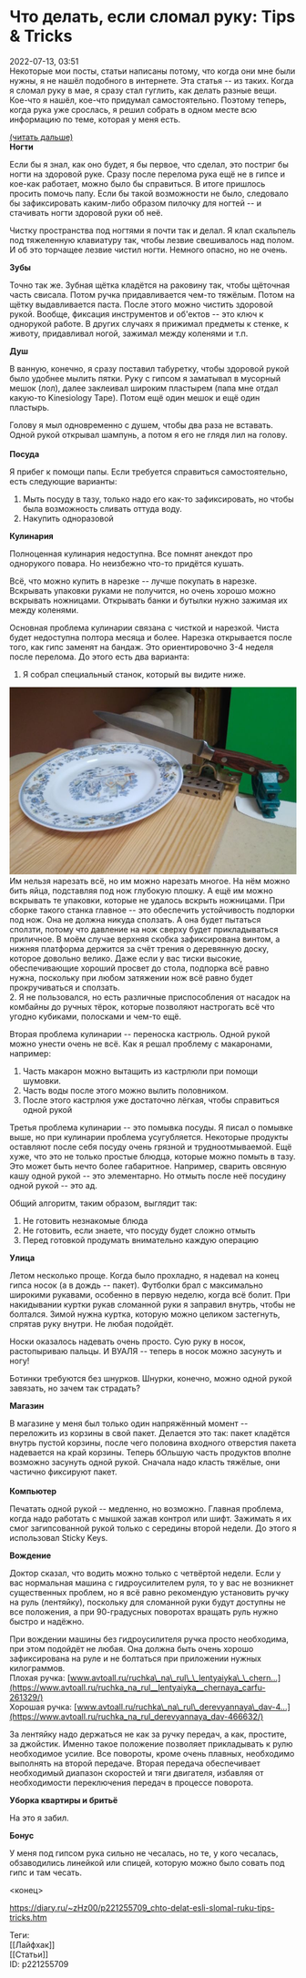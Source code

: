 Что делать, если сломал руку: Tips & Tricks
============================================

   
 2022-07-13, 03:51   
  Некоторые мои посты, статьи написаны потому, что когда они мне были нужны, я не нашёл подобного в интернете. Эта статья -- из таких. Когда я сломал руку в мае, я сразу стал гуглить, как делать разные вещи. Кое-что я нашёл, кое-что придумал самостоятельно. Поэтому теперь, когда рука уже срослась, я решил собрать в одном месте всю информацию по теме, которая у меня есть.   
   
  [(читать дальше)](https://zHz00.diary.ru/p221255709.htm?index=1#linkmore221255709m1)      
  **Ногти**    
   
 Если бы я знал, как оно будет, я бы первое, что сделал, это постриг бы ногти на здоровой руке. Сразу после перелома рука ещё не в гипсе и кое-как работает, можно было бы справиться. В итоге пришлось просить помочь папу. Если бы такой возможности не было, следовало бы зафиксировать каким-либо образом пилочку для ногтей -- и стачивать ногти здоровой руки об неё.   
   
 Чистку пространства под ногтями я почти так и делал. Я клал скальпель под тяжеленную клавиатуру так, чтобы лезвие свешивалось над полом. И об это торчащее лезвие чистил ногти. Немного опасно, но не очень.   
   
  **Зубы**    
   
 Точно так же. Зубная щётка кладётся на раковину так, чтобы щёточная часть свисала. Потом ручка придавливается чем-то тяжёлым. Потом на щётку выдавливается паста. После этого можно чистить здоровой рукой. Вообще, фиксация инструментов и об'ектов -- это ключ к однорукой работе. В других случаях я прижимал предметы к стенке, к животу, придавливал ногой, зажимал между коленями и т.п.   
   
  **Душ**    
   
 В ванную, конечно, я сразу поставил табуретку, чтобы здоровой рукой было удобнее мылить пятки. Руку с гипсом я заматывал в мусорный мешок (лол), далее заклеивал широким пластырем (папа мне отдал какую-то Kinesiology Tape). Потом ещё один мешок и ещё один пластырь.   
   
 Голову я мыл одновременно с душем, чтобы два раза не вставать. Одной рукой открывал шампунь, а потом я его не глядя лил на голову.   
 ![](pics/gsVdz7b.png)   
  **Посуда**    
   
 Я прибег к помощи папы. Если требуется справиться самостоятельно, есть следующие варианты:   
 1. Мыть посуду в тазу, только надо его как-то зафиксировать, но чтобы была возможность сливать оттуда воду.   
 2. Накупить одноразовой   
   
  **Кулинария**    
   
 Полноценная кулинария недоступна. Все помнят анекдот про однорукого повара. Но неизбежно что-то придётся кушать.   
   
 Всё, что можно купить в нарезке -- лучше покупать в нарезке. Вскрывать упаковки руками не получится, но очень хорошо можно вскрывать ножницами. Открывать банки и бутылки нужно зажимая их между коленями.   
   
 Основная проблема кулинарии связана с чисткой и нарезкой. Чиста будет недоступна полтора месяца и более. Нарезка открывается после того, как гипс заменят на бандаж. Это ориентировочно 3-4 неделя после перелома. До этого есть два варианта:   
 1. Я собрал специальный станок, который вы видите ниже.   
   
   [![](pics/S2gwKl.jpg)](https://yapx.ru/v/S2gwK)     
 Им нельзя нарезать всё, но им можно нарезать многое. На нём можно бить яйца, подставляя под нож глубокую плошку. А ещё им можно вскрывать те упаковки, которые не удалось вскрыть ножницами. При сборке такого станка главное -- это обеспечить устойчивость подпорки под нож. Она не должна никуда сползать. А она будет пытаться сползти, потому что давление на нож сверху будет прикладываться приличное. В моём случае верхняя скобка зафиксирована винтом, а нижняя платформа держится за счёт трения о деревянную доску, которое довольно велико. Даже если у вас тиски высокие, обеспечивающие хороший просвет до стола, подпорка всё равно нужна, поскольку при любом затяжении нож всё равно будет прокручиваться и сползать.   
 2. Я не пользовался, но есть различные приспособления от насадок на комбайны до ручных тёрок, которые позволяют настрогать всё что угодно кубиками, полосками и чем-то ещё.   
   
 Вторая проблема кулинарии -- переноска кастрюль. Одной рукой можно унести очень не всё. Как я решал проблему с макаронами, например:   
 1. Часть макарон можно вытащить из кастрлюли при помощи шумовки.   
 2. Часть воды после этого можно вылить половником.   
 3. После этого кастрлюя уже достаточно лёгкая, чтобы справиться одной рукой   
   
 Третья проблема кулинарии -- это помывка посуды. Я писал о помывке выше, но при кулинарии проблема усугубляется. Некоторые продукты оставляют после себя посуду очень грязной и трудноотмываемой. Ещё хуже, что это не только простые блюдца, которые можно помыть в тазу. Это может быть нечто более габаритное. Например, сварить овсяную кашу одной рукой -- это элементарно. Но отмыть после неё посудину одной рукой -- это ад.   
   
 Общий алгоритм, таким образом, выглядит так:   
 1. Не готовить незнакомые блюда   
 2. Не готовить, если знаете, что посуду будет сложно отмыть   
 3. Перед готовкой продумать внимательно каждую операцию   
   
  **Улица**    
   
 Летом несколько проще. Когда было прохладно, я надевал на конец гипса носок (а в дождь -- пакет). Футболки брал с максимально широкими рукавами, особенно в первую неделю, когда всё болит. При накидывании куртки рукав сломанной руки я заправил внутрь, чтобы не болтался. Зимой нужна куртка, которую можно целиком застегнуть, спрятав руку внутри. Не любая подойдёт.   
   
 Носки оказалось надевать очень просто. Сую руку в носок, растопыриваю пальцы. И ВУАЛЯ -- теперь в носок можно засунуть и ногу!   
   
 Ботинки требуются без шнурков. Шнурки, конечно, можно одной рукой завязать, но зачем так страдать?   
   
  **Магазин**    
   
 В магазине у меня был только один напряжённый момент -- переложить из корзины в свой пакет. Делается это так: пакет кладётся внутрь пустой корзины, после чего половина входного отверстия пакета надевается на край корзины. Теперь бОльшую часть продуктов вполне возможно засунуть одной рукой. Сначала надо класть тяжёлые, они частично фиксируют пакет.   
 ![](pics/gsVdz7b.png)   
  **Компьютер**    
   
 Печатать одной рукой -- медленно, но возможно. Главная проблема, когда надо работать с мышкой зажав контрол или шифт. Зажимать я их смог загипсованной рукой только с середины второй недели. До этого я использовал Sticky Keys.   
   
  **Вождение**    
   
 Доктор сказал, что водить можно только с четвёртой недели. Если у вас нормальная машина с гидроусилителем руля, то у вас не возникнет существенных проблем, но я всё равно рекомендую установить ручку на руль (лентяйку), поскольку для сломанной руки будут доступны не все положения, а при 90-градусных поворотах вращать руль нужно быстро и надёжно.   
   
 При вождении машины без гидроусилителя ручка просто необходима, при этом подойдёт не любая. Она должна быть очень хорошо зафиксирована на руле и не болтаться при приложении нужных килограммов.   
 Плохая ручка:  [www.avtoall.ru/ruchka\_na\_rul\_\_lentyaiyka\_\_chern...](https://www.avtoall.ru/ruchka_na_rul__lentyaiyka__chernaya_carfu-261329/)    
 Хорошая ручка:  [www.avtoall.ru/ruchka\_na\_rul\_derevyannaya\_dav-4...](https://www.avtoall.ru/ruchka_na_rul_derevyannaya_dav-466632/)    
   
 За лентяйку надо держаться не как за ручку передач, а как, простите, за джойстик. Именно такое положение позволяет прикладывать к рулю необходимое усилие. Все повороты, кроме очень плавных, необходимо выполнять на второй передаче. Вторая передача обеспечивает необходимый диапазон скоростей и тяги двигателя, избавляя от необходимости переключения передач в процессе поворота.   
   
  **Уборка квартиры и бритьё**    
   
 На это я забил.   
   
  **Бонус**    
   
 У меня под гипсом рука сильно не чесалась, но те, у кого чесалась, обзаводились линейкой или спицей, которую можно было совать под гипс и там чесать.   
     
 <конец>   
    
 <https://diary.ru/~zHz00/p221255709_chto-delat-esli-slomal-ruku-tips-tricks.htm>   
   
 Теги:   
 [[Лайфхак]]   
 [[Статьи]]   
 ID: p221255709